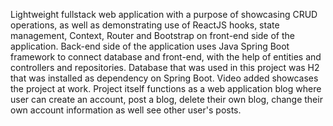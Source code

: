 Lightweight fullstack web application with a purpose of showcasing CRUD operations, as well as demonstrating use of ReactJS hooks, state management, Context, Router and Bootstrap on front-end side of the application. Back-end side of the application uses Java Spring Boot framework to connect database and front-end, with the help of entities and controllers and repositories. Database that was used in this project was H2 that was installed as dependency on Spring Boot. Video added showcases the project at work. Project itself functions as a web application blog where user can create an account, post a blog, delete their own blog, change their own account information as well see other user's posts.


